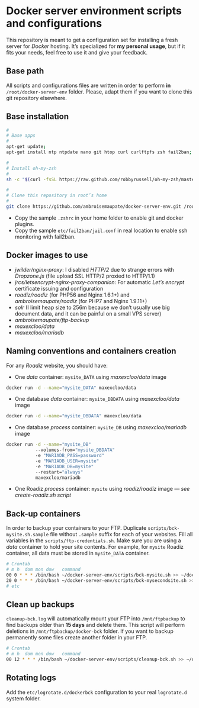 # Docker server environment scripts and configurations

This repository is meant to get a configuration set for installing a fresh server for *Docker* hosting.
It’s specialized for **my personal usage**, but if it fits your needs, feel free to use it and give your feedback.

## Base path

All scripts and configurations files are written in order to perform **in** `/root/docker-server-env` folder.
Please, adapt them if you want to clone this git repository elsewhere.

## Base installation

```bash
#
# Base apps
#
apt-get update;
apt-get install ntp ntpdate nano git htop curl curlftpfs zsh fail2ban;

#
# Install oh-my-zsh
#
sh -c "$(curl -fsSL https://raw.github.com/robbyrussell/oh-my-zsh/master/tools/install.sh)"

#
# Clone this repository in root’s home
#
git clone https://github.com/ambroisemaupate/docker-server-env.git /root/docker-server-env;
```

* Copy the sample `.zshrc` in your home folder to enable git and docker plugins.
* Copy the sample `etc/fail2ban/jail.conf` in real location to enable ssh monitoring with fail2ban.

## Docker images to use

* *jwilder/nginx-proxy*: I disabled *HTTP/2* due to strange errors with *Dropzone.js* (file upload SSL HTTP/2 proxied to HTTP/1.1)
* *jrcs/letsencrypt-nginx-proxy-companion*: For automatic *Let’s encrypt* certificate issuing and configuration
* *roadiz/roadiz* (for PHP56 and Nginx 1.6.1+) and *ambroisemaupate/roadiz* (for PHP7 and Nginx 1.9.11+)
* *solr* (I limit heap size to 256m because we don’t usually use big document data, and it can be painful on a small VPS server)
* *ambroisemaupate/ftp-backup*
* *maxexcloo/data*
* *maxexcloo/mariadb*

## Naming conventions and containers creation

For any *Roadiz* website, you should have:

- One *data* container: `mysite_DATA` using *maxexcloo/data* image

```bash
docker run -d --name="mysite_DATA" maxexcloo/data
```

- One database *data* container: `mysite_DBDATA` using *maxexcloo/data* image

```bash
docker run -d --name="mysite_DBDATA" maxexcloo/data
```

- One database *process* container: `mysite_DB` using *maxexcloo/mariadb* image

```bash
docker run -d --name="mysite_DB"
           --volumes-from="mysite_DBDATA"
           -e "MARIADB_PASS=password"
           -e "MARIADB_USER=mysite"
           -e "MARIADB_DB=mysite"
           --restart="always"
           maxexcloo/mariadb
```

- One Roadiz *process* container: `mysite` using *roadiz/roadiz* image — *see create-roadiz.sh script*

## Back-up containers

In order to backup your containers to your FTP. Duplicate `scripts/bck-mysite.sh.sample`
file without `.sample` suffix for each of your websites.
Fill all variables in the `scripts/ftp-credentials.sh`. Make sure you are using a *data* container to hold your site contents.
For example, for `mysite` Roadiz container, all data must be stored in `mysite_DATA` container.

```bash
# Crontab
# m h  dom mon dow   command
00 0 * * * /bin/bash ~/docker-server-env/scripts/bck-mysite.sh >> ~/docker-server-env/bck_logs/bck-mysite.log
20 0 * * * /bin/bash ~/docker-server-env/scripts/bck-mysecondsite.sh >> ~/docker-server-env/bck_logs/bck-mysecondsite.log
# etc
```

## Clean up backups

`cleanup-bck.log` will automatically mount your FTP into `/mnt/ftpbackup` to find backups older than **15 days** and delete them.
This script will perform deletions in `/mnt/ftpbackup/docker-bck` folder. If you want to backup permanently some files
create another folder in your FTP.

```bash
# Crontab
# m h  dom mon dow   command
00 12 * * * /bin/bash ~/docker-server-env/scripts/cleanup-bck.sh >> ~/docker-server-env/bck_logs/cleanup-bck.log
```

## Rotating logs

Add the `etc/logrotate.d/dockerbck` configuration to your real `logrotate.d` system folder.

